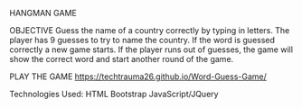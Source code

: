 HANGMAN GAME 

OBJECTIVE 
  Guess the name of a country correctly by typing in letters. The player has 9 guesses to try to name the country. If the word is guessed correctly a new game starts. If the player runs out of guesses, the game will show the correct word and start another round of the game. 

PLAY THE GAME 
https://techtrauma26.github.io/Word-Guess-Game/

Technologies Used:
HTML
Bootstrap
JavaScript/JQuery
